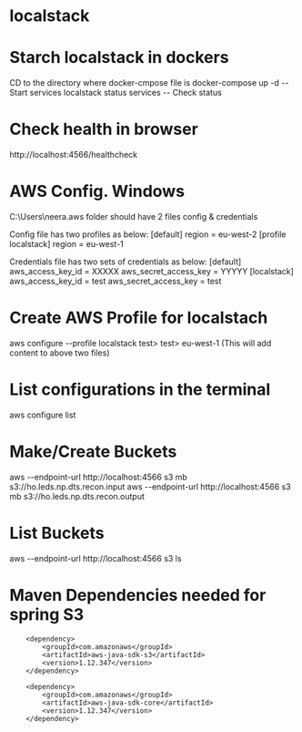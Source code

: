 # localstack

# Starch localstack in dockers
CD to the directory where docker-cmpose file is
docker-compose up -d        -- Start services
localstack status services  -- Check status


# Check health in browser
http://localhost:4566/healthcheck

# AWS Config. Windows
C:\Users\neera\.aws folder should have 2 files config & credentials

Config file has two profiles as below:
[default]
region = eu-west-2
[profile localstack]
region = eu-west-1

Credentials file has two sets of credentials as below:
[default]
aws_access_key_id = XXXXX
aws_secret_access_key = YYYYY
[localstack]
aws_access_key_id = test
aws_secret_access_key = test

# Create AWS Profile for localstach
aws configure --profile localstack
test> test> eu-west-1 (This will add content to above two files)

# List configurations in the terminal
aws configure list

# Make/Create Buckets
aws  --endpoint-url http://localhost:4566 s3 mb s3://ho.leds.np.dts.recon.input
aws  --endpoint-url http://localhost:4566 s3 mb s3://ho.leds.np.dts.recon.output

# List Buckets
aws  --endpoint-url http://localhost:4566 s3 ls

# Maven Dependencies needed for spring S3

        <dependency>
			<groupId>com.amazonaws</groupId>
			<artifactId>aws-java-sdk-s3</artifactId>
			<version>1.12.347</version>
		</dependency>

		<dependency>
			<groupId>com.amazonaws</groupId>
			<artifactId>aws-java-sdk-core</artifactId>
			<version>1.12.347</version>
		</dependency>





